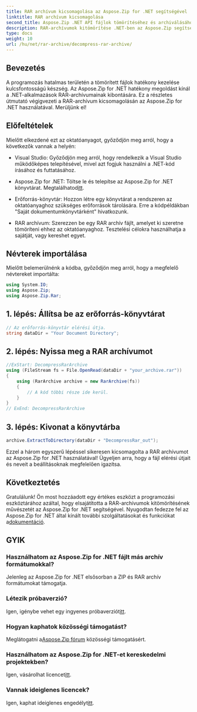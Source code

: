 ```yaml
---
title: RAR archívum kicsomagolása az Aspose.Zip for .NET segítségével
linktitle: RAR archívum kicsomagolása
second_title: Aspose.Zip .NET API fájlok tömörítéséhez és archiválásához
description: RAR-archívumok kitömörítése .NET-ben az Aspose.Zip segítségével. Lépésről lépésre szóló útmutató a hatékony fájlkezeléshez. Letöltés most!
type: docs
weight: 10
url: /hu/net/rar-archive/decompress-rar-archive/
---
```


## Bevezetés

A programozás hatalmas területén a tömörített fájlok hatékony kezelése kulcsfontosságú készség. Az Aspose.Zip for .NET hatékony megoldást kínál a .NET-alkalmazások RAR-archívumainak kibontására. Ez a részletes útmutató végigvezeti a RAR-archívum kicsomagolásán az Aspose.Zip for .NET használatával. Merüljünk el!

## Előfeltételek

Mielőtt elkezdené ezt az oktatóanyagot, győződjön meg arról, hogy a következők vannak a helyén:

- Visual Studio: Győződjön meg arról, hogy rendelkezik a Visual Studio működőképes telepítésével, mivel azt fogjuk használni a .NET-kód írásához és futtatásához.

-  Aspose.Zip for .NET: Töltse le és telepítse az Aspose.Zip for .NET könyvtárat. Megtalálhatod[itt](https://releases.aspose.com/zip/net/).

- Erőforrás-könyvtár: Hozzon létre egy könyvtárat a rendszeren az oktatóanyaghoz szükséges erőforrások tárolására. Erre a kódpéldákban "Saját dokumentumkönyvtárként" hivatkozunk.

- RAR archívum: Szerezzen be egy RAR archív fájlt, amelyet ki szeretne tömöríteni ehhez az oktatóanyaghoz. Tesztelési célokra használhatja a sajátját, vagy kereshet egyet.

## Névterek importálása

Mielőtt belemerülnénk a kódba, győződjön meg arról, hogy a megfelelő névtereket importálta:

```csharp
using System.IO;
using Aspose.Zip;
using Aspose.Zip.Rar;
```

## 1. lépés: Állítsa be az erőforrás-könyvtárat

```csharp
// Az erőforrás-könyvtár elérési útja.
string dataDir = "Your Document Directory";
```

## 2. lépés: Nyissa meg a RAR archívumot

```csharp
//ExStart: DecompressRarArchive
using (FileStream fs = File.OpenRead(dataDir + "your_archive.rar"))
{
    using (RarArchive archive = new RarArchive(fs))
    {
        // A kód többi része ide kerül.
    }
}
// ExEnd: DecompressRarArchive
```

## 3. lépés: Kivonat a könyvtárba

```csharp
archive.ExtractToDirectory(dataDir + "DecompressRar_out");
```

Ezzel a három egyszerű lépéssel sikeresen kicsomagolta a RAR archívumot az Aspose.Zip for .NET használatával! Ügyeljen arra, hogy a fájl elérési útjait és neveit a beállításoknak megfelelően igazítsa.

## Következtetés

 Gratulálunk! Ön most hozzáadott egy értékes eszközt a programozási eszköztárához azáltal, hogy elsajátította a RAR-archívumok kitömörítésének művészetét az Aspose.Zip for .NET segítségével. Nyugodtan fedezze fel az Aspose.Zip for .NET által kínált további szolgáltatásokat és funkciókat a[dokumentáció](https://reference.aspose.com/zip/net/).

## GYIK

### Használhatom az Aspose.Zip for .NET fájlt más archív formátumokkal?
Jelenleg az Aspose.Zip for .NET elsősorban a ZIP és RAR archív formátumokat támogatja.

### Létezik próbaverzió?
 Igen, igénybe vehet egy ingyenes próbaverziót[itt](https://releases.aspose.com/).

### Hogyan kaphatok közösségi támogatást?
 Meglátogatni a[Aspose.Zip fórum](https://forum.aspose.com/c/zip/37) közösségi támogatásért.

### Használhatom az Aspose.Zip for .NET-et kereskedelmi projektekben?
 Igen, vásárolhat licencet[itt](https://purchase.aspose.com/buy).

### Vannak ideiglenes licencek?
 Igen, kaphat ideiglenes engedélyt[itt](https://purchase.aspose.com/temporary-license/).
